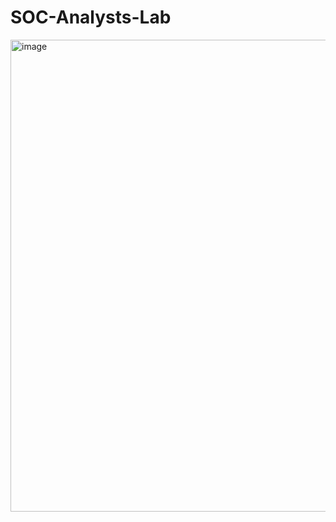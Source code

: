 # SOC-Analysts-Lab

<img width="1016" height="755" alt="image" src="https://github.com/user-attachments/assets/63cb8b32-9225-4035-97bc-54d9550e3c84" />
